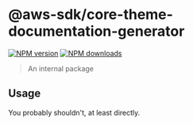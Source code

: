 # @aws-sdk/core-theme-documentation-generator

[![NPM version](https://img.shields.io/npm/v/@aws-sdk/core-theme-documentation-generator/latest.svg)](https://www.npmjs.com/package/@aws-sdk/core-theme-documentation-generator)
[![NPM downloads](https://img.shields.io/npm/dm/@aws-sdk/core-theme-documentation-generator.svg)](https://www.npmjs.com/package/@aws-sdk/core-theme-documentation-generator)

> An internal package

## Usage

You probably shouldn't, at least directly.
